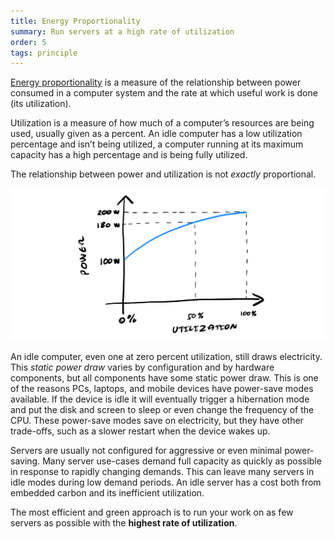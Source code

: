 ```yaml
---
title: Energy Proportionality
summary: Run servers at a high rate of utilization
order: 5
tags: principle
---
```


[Energy proportionality](https://en.wikipedia.org/wiki/Energy_proportional_computing) is a measure of the relationship between power consumed in a computer system and the rate at which useful work is done (its utilization).

Utilization is a measure of how much of a computer’s resources are being used, usually given as a percent. An idle computer has a low utilization percentage and isn’t being utilized, a computer running at its maximum capacity has a high percentage and is being fully utilized.

The relationship between power and utilization is not _exactly_ proportional. 

![alt_text](/assets/images/principles/energy-proportionality-1.png "Idle computers still have a significant static power draw")

An idle computer, even one at zero percent utilization, still draws electricity. This *static power draw* varies by configuration and by hardware components, but all components have some static power draw. This is one of the reasons PCs, laptops, and mobile devices have power-save modes available. If the device is idle it will eventually trigger a hibernation mode and put the disk and screen to sleep or even change the frequency of the CPU. These power-save modes save on electricity, but they have other trade-offs, such as a slower restart when the device wakes up. 

Servers are usually not configured for aggressive or even minimal power-saving. Many server use-cases demand full capacity as quickly as possible in response to rapidly changing demands. This can leave many servers in idle modes during low demand periods. An idle server has a cost both from embedded carbon and its inefficient utilization. 

The most efficient and green approach is to run your work on as few servers as possible with the **highest rate of utilization**.
